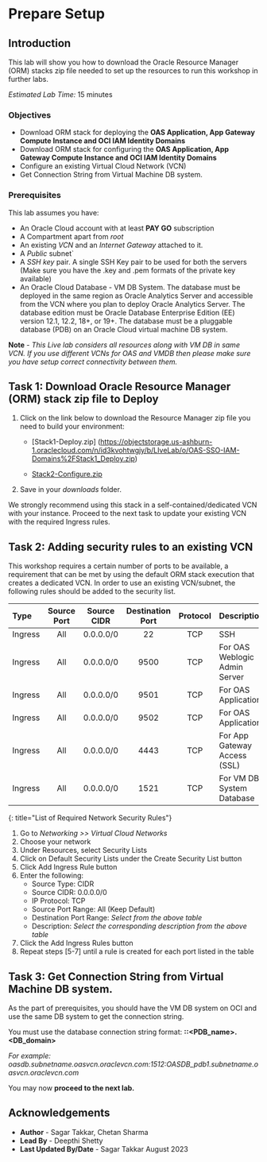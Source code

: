 # Prepare Setup

## Introduction
This lab will show you how to download the Oracle Resource Manager (ORM) stacks zip file needed to set up the resources to run this workshop in further labs.

*Estimated Lab Time:* 15 minutes

### Objectives
-   Download ORM stack for deploying the **OAS Application, App Gateway Compute Instance and OCI IAM Identity Domains**
-   Download ORM stack for configuring the **OAS Application, App Gateway Compute Instance and OCI IAM Identity Domains**
-   Configure an existing Virtual Cloud Network (VCN)
-	Get Connection String from Virtual Machine DB system.

### Prerequisites
This lab assumes you have:
- An Oracle Cloud account with at least **PAY GO** subscription
- A Compartment apart from *root*
- An existing *VCN* and an *Internet Gateway* attached to it.
- A *Public* subnet`
- A *SSH key* pair. A single SSH Key pair to be used for both the servers (Make sure you have the .key and .pem formats of the private key available)
- An Oracle Cloud Database - VM DB System. The database must be deployed in the same region as Oracle Analytics Server and accessible from the VCN where you plan to deploy Oracle Analytics Server. The database edition must be Oracle Database Enterprise Edition (EE) version 12.1, 12.2, 18+, or 19+. The database must be a pluggable database (PDB) on an Oracle Cloud virtual machine DB system.

**Note** - *This Live lab considers all resources along with VM DB in same VCN. If you use different VCNs for OAS and VMDB then please make sure you have setup correct connectivity between them.*

## Task 1: Download Oracle Resource Manager (ORM) stack zip file to Deploy 
1.  Click on the link below to download the Resource Manager zip file you need to build your environment:

    - [Stack1-Deploy.zip] (https://objectstorage.us-ashburn-1.oraclecloud.com/n/id3kvohtwgjy/b/LIveLab/o/OAS-SSO-IAM-Domains%2FStack1_Deploy.zip)
	
	- [Stack2-Configure.zip](https://objectstorage.us-ashburn-1.oraclecloud.com/n/id3kvohtwgjy/b/LIveLab/o/OAS-SSO-IAM-Domains%2FStack2_Configure.zip)

2.  Save in your *downloads* folder.

We strongly recommend using this stack in a self-contained/dedicated VCN with your instance. Proceed to the next task to update your existing VCN with the required Ingress rules.

## Task 2: Adding security rules to an existing VCN

This workshop requires a certain number of ports to be available, a requirement that can be met by using the default ORM stack execution that creates a dedicated VCN. In order to use an existing VCN/subnet, the following rules should be added to the security list.

| Type           | Source Port    | Source CIDR | Destination Port | Protocol | Description                           |
| :-----------   |   :--------:   |  :--------: |    :----------:  | :----:   | :------------------------------------ |
| Ingress        | All            | 0.0.0.0/0   | 22               | TCP      | SSH                                   |
| Ingress        | All            | 0.0.0.0/0   | 9500             | TCP      | For OAS Weblogic Admin Server         |
| Ingress        | All            | 0.0.0.0/0   | 9501             | TCP      | For OAS Application                   |
| Ingress        | All            | 0.0.0.0/0   | 9502             | TCP      | For OAS Application                   |
| Ingress        | All            | 0.0.0.0/0   | 4443             | TCP      | For App Gateway Access (SSL)     	  |
| Ingress        | All            | 0.0.0.0/0   | 1521             | TCP      | For VM DB System Database             |
{: title="List of Required Network Security Rules"}

<!-- **Notes**: This next table is for reference and should be adapted for the workshop. If optional rules are needed as shown in the example below, then uncomment it and add those optional rules. The first entry is just for illustration and may not fit your workshop -->

<!--
| Type           | Source Port    | Source CIDR | Destination Port | Protocol | Description                           |
| :-----------   |   :--------:   |  :--------: |    :----------:  | :----:   | :------------------------------------ |
| Ingress        | All            | 0.0.0.0/0   | 443               | TCP     | e.g. Remote access for web app        |
{: title="List of Optional Network Security Rules"}
-->

1.  Go to *Networking >> Virtual Cloud Networks*
2.  Choose your network
3.  Under Resources, select Security Lists
4.  Click on Default Security Lists under the Create Security List button
5.  Click Add Ingress Rule button
6.  Enter the following:  
    - Source Type: CIDR
    - Source CIDR: 0.0.0.0/0
    - IP Protocol: TCP
    - Source Port Range: All (Keep Default)
    - Destination Port Range: *Select from the above table*
    - Description: *Select the corresponding description from the above table*
7.  Click the Add Ingress Rules button
8. Repeat steps [5-7] until a rule is created for each port listed in the table

## Task 3: Get Connection String from Virtual Machine DB system.

As the part of prerequisites, you should have the VM DB system on OCI and use the same DB system to get the connection string.

You must use the database connection string format:
**<hostname or IP address>:<port>:<PDB_name>.<DB_domain>**

*For example: oasdb.subnetname.oasvcn.oraclevcn.com:1512:OASDB_pdb1.subnetname.oasvcn.oraclevcn.com*

You may now **proceed to the next lab.**

## Acknowledgements
* **Author** - Sagar Takkar, Chetan Sharma
* **Lead By** - Deepthi Shetty 
* **Last Updated By/Date** - Sagar Takkar August 2023
